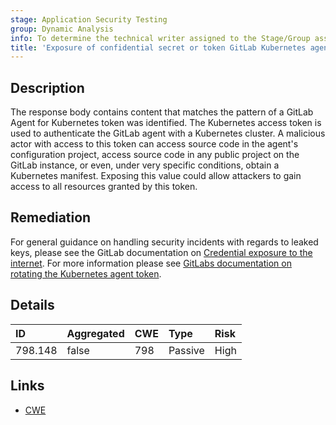 ```yaml
---
stage: Application Security Testing
group: Dynamic Analysis
info: To determine the technical writer assigned to the Stage/Group associated with this page, see https://handbook.gitlab.com/handbook/product/ux/technical-writing/#assignments
title: 'Exposure of confidential secret or token GitLab Kubernetes agent token'
---
```


## Description

The response body contains content that matches the pattern of a GitLab Agent for Kubernetes token was identified. The Kubernetes access token is used to authenticate the GitLab agent with a Kubernetes cluster. A malicious actor with access to this token can access source code in the agent's configuration project, access source code in any public project on the GitLab instance, or even, under very specific conditions, obtain a Kubernetes manifest.
Exposing this value could allow attackers to gain access to all resources granted by this token.

## Remediation

For general guidance on handling security incidents with regards to leaked keys, please see the GitLab documentation on [Credential exposure to the internet](../../../../../security/responding_to_security_incidents.md#credential-exposure-to-public-internet). For more information please see [GitLabs documentation on rotating the Kubernetes agent token](../../../../../user/clusters/agent/work_with_agent.md#reset-the-agent-token).

## Details

| ID | Aggregated | CWE | Type | Risk |
|:---|:-----------|:----|:-----|:-----|
| 798.148 | false | 798 | Passive | High |

## Links

- [CWE](https://cwe.mitre.org/data/definitions/798.html)
